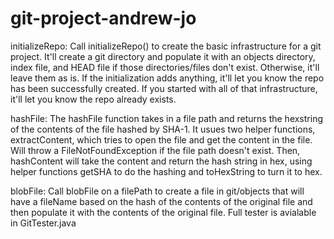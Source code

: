 # git-project-andrew-jo

initializeRepo:
Call initializeRepo() to create the basic infrastructure for a git project. It'll create a git directory and populate it with an objects directory, index file, and HEAD file if those directories/files don't exist. Otherwise, it'll leave them as is. If the initialization adds anything, it'll let you know the repo has been successfully created. If you started with all of that infrastructure, it'll let you know the repo already exists.

hashFile:
The hashFile function takes in a file path and returns the hexstring of the contents of the file hashed by SHA-1. It usues two helper functions, extractContent, which tries to open the file and get the content in the file. Will throw a FileNotFoundException if the file path doesn't exist. Then, hashContent will take the content and return the hash string in hex, using helper functions getSHA to do the hashing and toHexString to turn it to hex.

blobFile:
Call blobFile on a filePath to create a file in git/objects that will have a fileName based on the hash of the contents of the original file and then populate it with the contents of the original file. Full tester is avialable in GitTester.java